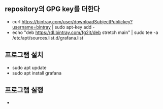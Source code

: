 ## repository의 GPG key를 더한다
  - curl https://bintray.com/user/downloadSubjectPublickey?username=bintray | sudo apt-key add -
  - echo "deb https://dl.bintray.com/fg2it/deb stretch main" | sudo tee -a /etc/apt/sources.list.d/grafana.list
  
## 프로그램 설치
  - sudo apt update
  - sudo apt install grafana

## 프로그램 실행
  - 
